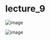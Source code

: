 # lecture_9

![image](https://github.com/user-attachments/assets/3f71f14d-4033-4cbd-845c-a41c29325b36)

![image](https://github.com/user-attachments/assets/5d24482d-cc43-4529-8a68-05a769459bee)

